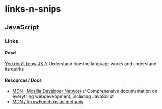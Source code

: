 # links-n-snips

## JavaScript
### Links
#### Read
[You don't know JS](https://github.com/getify/You-Dont-Know-JS) // Understand how the language works and understand its quirks

#### Resources / Docs
- [MDN - Mozilla Developer Network](https://developer.mozilla.org/en-US/) // Comprehensive documentation on everything webdevelopment, including JavaScript 
- [MDN / ArrowFunctions as methods](https://developer.mozilla.org/en-US/docs/Web/JavaScript/Reference/Functions/Arrow_functions#arrow_functions_used_as_methods)
